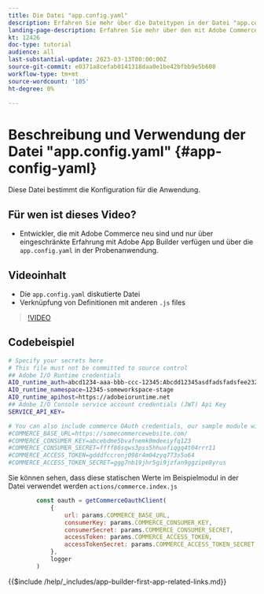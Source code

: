 ```yaml
---
title: Die Datei "app.config.yaml"
description: Erfahren Sie mehr über die Dateitypen in der Datei "app.config.yaml"für diese Beispielanwendung.
landing-page-description: Erfahren Sie mehr über den mit Adobe Commerce verwendeten Adobe Developer App Builder und welche Dateitypen in der Datei app.config.yaml verwendet werden.
kt: 12426
doc-type: tutorial
audience: all
last-substantial-update: 2023-03-13T00:00:00Z
source-git-commit: e0371a8cefab0141318daa0e1be42bfbb9e5b608
workflow-type: tm+mt
source-wordcount: '105'
ht-degree: 0%

---
```



# Beschreibung und Verwendung der Datei &quot;app.config.yaml&quot; {#app-config-yaml}

Diese Datei bestimmt die Konfiguration für die Anwendung.

## Für wen ist dieses Video?

* Entwickler, die mit Adobe Commerce neu sind und nur über eingeschränkte Erfahrung mit Adobe App Builder verfügen und über die `app.config.yaml` in der Probenanwendung.

## Videoinhalt

* Die `app.config.yaml` diskutierte Datei
* Verknüpfung von Definitionen mit anderen `.js` files

>[!VIDEO](https://video.tv.adobe.com/v/3416592)

## Codebeispiel

```bash
# Specify your secrets here
# This file must not be committed to source control
## Adobe I/O Runtime credentials
AIO_runtime_auth=abcd1234-aaa-bbb-ccc-12345:Abcdd12345asdfadsfadsfee2323232323232
AIO_runtime_namespace=12345-someworkspace-stage
AIO_runtime_apihost=https://adobeioruntime.net
## Adobe I/O Console service account credentials (JWT) Api Key
SERVICE_API_KEY=

# You can also include commerce OAuth credentials, our sample module will use the following example credentials:
#COMMERCE_BASE_URL=https://somecommercewebsite.com/
#COMMERCE_CONSUMER_KEY=abcebdme5bvafnemk0mdeeiyfq123
#COMMERCE_CONSUMER_SECRET=ffff86sqws3pss5hhuofiqgq4t04rrr11
#COMMERCE_ACCESS_TOKEN=gdddfccronj098r4m04zyq773s5o64
#COMMERCE_ACCESS_TOKEN_SECRET=ggg7nb19jhr5gi9jzfan9ggzipe8yrus
```

Sie können sehen, dass diese statischen Werte im Beispielmodul in der Datei verwendet werden `actions/commerce.index.js`

```javascript
        const oauth = getCommerceOauthClient(
            {
                url: params.COMMERCE_BASE_URL,
                consumerKey: params.COMMERCE_CONSUMER_KEY,
                consumerSecret: params.COMMERCE_CONSUMER_SECRET,
                accessToken: params.COMMERCE_ACCESS_TOKEN,
                accessTokenSecret: params.COMMERCE_ACCESS_TOKEN_SECRET
            },
            logger
        )
```

{{$include /help/_includes/app-builder-first-app-related-links.md}}
